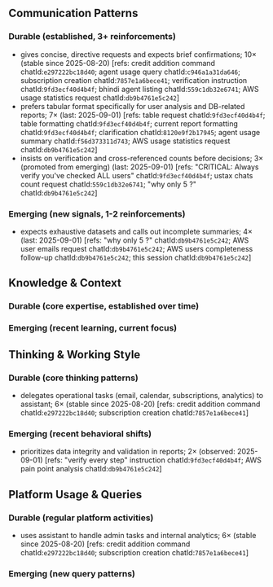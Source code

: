 ## Communication Patterns
### Durable (established, 3+ reinforcements)
- gives concise, directive requests and expects brief confirmations; 10× (stable since 2025-08-20) [refs: credit addition command chatId:`e297222bc18d40`; agent usage query chatId:`c946a1a31da646`; subscription creation chatId:`7857e1a6bece41`; verification instruction chatId:`9fd3ecf40d4b4f`; bhindi agent listing chatId:`559c1db32e6741`; AWS usage statistics request chatId:`db9b4761e5c242`]
- prefers tabular format specifically for user analysis and DB-related reports; 7× (last: 2025-09-01) [refs: table request chatId:`9fd3ecf40d4b4f`; table formatting chatId:`9fd3ecf40d4b4f`; current report formatting chatId:`9fd3ecf40d4b4f`; clarification chatId:`8120e9f2b17945`; agent usage summary chatId:`f56d373311d743`; AWS usage statistics request chatId:`db9b4761e5c242`]
- insists on verification and cross-referenced counts before decisions; 3× (promoted from emerging) (last: 2025-09-01) [refs: "CRITICAL: Always verify you've checked ALL users" chatId:`9fd3ecf40d4b4f`; ustax chats count request chatId:`559c1db32e6741`; "why only 5 ?" chatId:`db9b4761e5c242`]

### Emerging (new signals, 1-2 reinforcements)
- expects exhaustive datasets and calls out incomplete summaries; 4× (last: 2025-09-01) [refs: "why only 5 ?" chatId:`db9b4761e5c242`; AWS user emails request chatId:`db9b4761e5c242`; AWS users completeness follow-up chatId:`db9b4761e5c242`; this session chatId:`db9b4761e5c242`]

## Knowledge & Context
### Durable (core expertise, established over time)

### Emerging (recent learning, current focus)

## Thinking & Working Style
### Durable (core thinking patterns)
- delegates operational tasks (email, calendar, subscriptions, analytics) to assistant; 6× (stable since 2025-08-20) [refs: credit addition command chatId:`e297222bc18d40`; subscription creation chatId:`7857e1a6bece41`]

### Emerging (recent behavioral shifts)
- prioritizes data integrity and validation in reports; 2× (observed: 2025-09-01) [refs: "verify every step" instruction chatId:`9fd3ecf40d4b4f`; AWS pain point analysis chatId:`db9b4761e5c242`]

## Platform Usage & Queries
### Durable (regular platform activities)
- uses assistant to handle admin tasks and internal analytics; 6× (stable since 2025-08-20) [refs: credit addition command chatId:`e297222bc18d40`; subscription creation chatId:`7857e1a6bece41`]

### Emerging (new query patterns)
